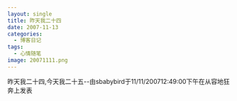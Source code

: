 ```yaml
---
layout: single
title: 昨天我二十四
date: 2007-11-13
categories:
  - 博客日记
tags:
  - 心情随笔
image: 20071111.png
---
```


昨天我二十四,今天我二十五--由sbabybird于11/11/200712&#58;49&#58;00下午在从容地狂奔上发表
